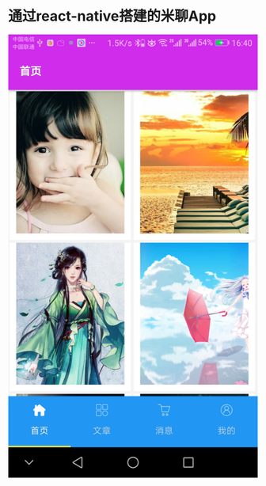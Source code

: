 # 通过react-native搭建的米聊App
![首页截图](https://github.com/gy10112134/miliao/blob/master/device-2018-11-30-164008.png)
